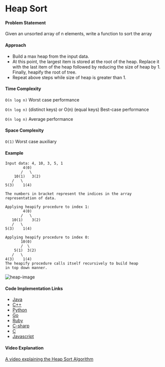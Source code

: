 # Heap Sort

#### Problem Statement

Given an unsorted array of n elements, write a function to sort the array

#### Approach

- Build a max heap from the input data.
- At this point, the largest item is stored at the root of the heap. Replace it with the last item of the heap followed by reducing the size of heap by 1. Finally, heapify the root of tree.
- Repeat above steps while size of heap is greater than 1.

#### Time Complexity

`O(n log n)` Worst case performance

`O(n log n)` (distinct keys)
or O(n) (equal keys) Best-case performance

`O(n log n)` Average performance

#### Space Complexity

`O(1)` Worst case auxiliary

#### Example

```
Input data: 4, 10, 3, 5, 1
        4(0)
       /   \
    10(1)   3(2)
   /   \
5(3)    1(4)

The numbers in bracket represent the indices in the array
representation of data.

Applying heapify procedure to index 1:
        4(0)
       /   \
   10(1)    3(2)
   /   \
5(3)    1(4)

Applying heapify procedure to index 0:
       10(0)
       /  \
    5(1)  3(2)
   /   \
4(3)    1(4)
The heapify procedure calls itself recursively to build heap
in top down manner.
```

![heap-image](https://upload.wikimedia.org/wikipedia/commons/1/1b/Sorting_heapsort_anim.gif "Heap Sort")

#### Code Implementation Links

- [Java](https://github.com/TheAlgorithms/Java/blob/master/src/main/java/com/thealgorithms/sorts/HeapSort.java)
- [C++](https://github.com/TheAlgorithms/C-Plus-Plus/blob/master/sorting/heap_sort.cpp)
- [Python](https://github.com/TheAlgorithms/Python/blob/master/sorts/heap_sort.py)
- [Go](https://github.com/TheAlgorithms/Go/blob/master/sort/heapsort.go)
- [Ruby](https://github.com/TheAlgorithms/Ruby/blob/master/sorting/heap_sort.rb)
- [C-sharp](https://github.com/TheAlgorithms/C-Sharp/blob/master/Algorithms/Sorters/Comparison/HeapSorter.cs)
- [C](https://github.com/TheAlgorithms/C/blob/master/sorting/heap_sort.c)
- [Javascript](https://github.com/TheAlgorithms/Javascript/blob/master/Sorts/HeapSort.js)

#### Video Explanation

[A video explaining the Heap Sort Algorithm](https://www.youtube.com/watch?v=MtQL_ll5KhQ)
